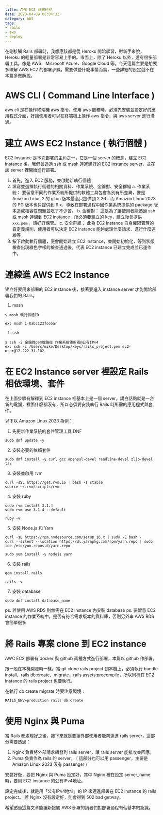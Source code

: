 ```yaml
---
title: AWS EC2 部署過程
date: 2023-04-09 00:04:33
category: AWS
tags:
- rails
- aws
- deploy
---
```


在剛接觸 Rails 部署時，我想應該都是從 Heroku 開始學習，對新手來說，Heroku 的輕量部署是非常容易上手的。市面上，除了 Heroku 以外，還有很多部署工具，像是 AWS、Microsoft Azure、Google Cloud 等。今天這篇主要是想要多瞭解 AWS EC2 的部署步驟，需要做些什麼事情而寫，一些詳細的設定就不在本篇多做解說。

<!-- more -->

# AWS CLI ( Command Line Interface )

aws cli 是在操作終端機 aws 指令，使用 aws 服務時，必須先安裝並設定好的應用程式介面，好讓使用者可以在終端機上操作 aws 指令，與 aws server 進行溝通。

# 建立 AWS EC2 Instance ( 執行個體 )

EC2 Instance 是本次部署的主角之一，它是一個 server 的概念，建立 EC2 instance 後，我們會透過 ssh 或 mssh 連進建好的 EC2 instance server，並在該 server 裡開始進行部署。

1. 首先，進入 EC2 服務，並啟動新執行個體 
2. 填寫並選擇執行個體的相關資料、作業系統、金鑰對、安全群組
    a. 作業系統：
       要留意不同的作業系統所提供的軟體工具包會各別有所差異，像是 Amazon Linus 2 的 glibc 版本最高只提供到 2.26，而 Amazon Linux 2023 的 PG 版本也只提供到 9.x，導致在部署過程中因作業系統提供的 package 版本造成相容性問題並吃了不少苦。
    b. 金鑰對：
       這是為了讓使用者能透過 ssh 或 mssh 連線到 EC2 instance，所必須要建立的 key，建立後會提供 `xxx.pem` ，請好好保管。
    c. 安全群組：
       此為 EC2 instance 自身權限管理的自定義規則，使用者可以決定 EC2 instance 能夠處理什麼請求、進行什麼連線等。
3. 按下啟動執行個體，便會開始建立 EC2 instance，並開始初始化，等到狀態檢查出現綠色字樣的檢查通過後，代表 EC2 instance 已建立完成並已運作中。

# 連線進 AWS EC2 Instance

建立好要用來部署的 EC2 instance 後，接著要進入 instance server 才能開始部署我們的 Rails。

1. mssh 

```
$ mssh 執行個體ID

ex: mssh i-Oabc123foobar
```

1. ssh

```
$ ssh -i 金鑰對pem檔路徑 作業系統使用者@公有IPv4
ex: ssh -i /Users/mike/Desktop/keys/rails_project.pem ec2-user@12.222.31.102
```

# 在 EC2 Instance server 裡設定 Rails 相依環境、套件

在上面步驟有解釋到 EC2 instance 裡基本上是一個 server，講白話點就是一台新的電腦，裡面什麼都沒有，所以必須要安裝執行 Rails 時所需的應用程式與套件。

以下以 Amazon Linux 2023 為例：

1. 先更新作業系統的套件管理工具 DNF

```
sudo dnf update -y
```

2. 安裝必要的依賴套件

```
sudo dnf install -y curl gcc openssl-devel readline-devel zlib-devel tar
```

3. 安裝並啟用 rvm

```
curl -sSL https://get.rvm.io | bash -s stable
source ~/.rvm/scripts/rvm
```

4. 安裝 ruby

```
sudo rvm install 3.1.4
sudo rvm use 3.1.4 --default

ruby -v
```

5. 安裝 Node.js 和 Yarn

```
curl -sL https://rpm.nodesource.com/setup_16.x | sudo -E bash -
curl --silent --location https://dl.yarnpkg.com/rpm/yarn.repo | sudo tee /etc/yum.repos.d/yarn.repo

sudo yum install -y nodejs yarn
```

6. 安裝 rails

```
gem install rails

rails -v
```

7. 安裝 database

```
sudo dnf install database_name
```

ps. 若使用 AWS RDS 則無需在 EC2 instance 內安裝 database
ps. 要留意 EC2 instance 的作業系統中，是否有符合需求版本的資料庫，否則另外串 AWS RDS 會簡單很多

# 將 Rails 專案 clone 到 EC2 instance

AWC EC2 部署有 docker 與 github 兩種方式進行部署，本篇以 github 作部署。

跟一般在本機開發時一樣，當 git clone rails project 到本機上，必須執行 bundle install、rails db:create、migrate、rails assets:precompile，所以同樣在 EC2 instance 的 rails project 也要執行。

在執行 db create migrate 時要注意環境：

```
RAILS_ENV=production rails db:create
```

# 使用 Nginx 與 Puma

當 Rails 都處理好之後，接下來就是要讓外部使用者能夠連進 rails server，這部分需要透過：

1. Nginx 負責將外部請求轉發到 rails server，讓 rails server 能接收並回應。
2. Puma 負責作為 rails 的 server。 ( 這部分也可以用 passenger，主要是 Amazon Linux 2023 沒有 passenger )

安裝好後，要把 Nginx 與 Puma 設定好，其中 Nginx 裡在設定 server_name 時，要用 EC2 instance 的公有IPv4地址。

設定完成後，就是用「公有IPv4地址」的 IP 來連進部署在 EC2 instance 的 rails project。
若 Nginx 沒有設定好，則會得到 502 bad getway。

希望透過這篇文章能讓新接觸 AWS 部署的讀者們對部署過程有個基本的認識。